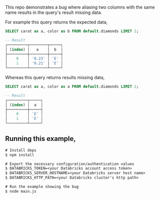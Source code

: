 This repo demonstrates a bug where aliasing two columns with the same name
results in the query's result missing data.

For example this query returns the expected data,
```sql
SELECT carat as a, color as b FROM default.diamonds LIMIT 2;

-- Result
┌─────────┬────────┬─────┐
│ (index) │   a    │  b  │
├─────────┼────────┼─────┤
│    0    │ '0.23' │ 'E' │
│    1    │ '0.21' │ 'E' │
└─────────┴────────┴─────┘
```

Whereas this query returns results missing data,
```sql
SELECT carat as a, color as a FROM default.diamonds LIMIT 2;

-- Result
┌─────────┬─────┐
│ (index) │  a  │
├─────────┼─────┤
│    0    │ 'E' │
│    1    │ 'E' │
└─────────┴─────┘
```

## Running this example,
```txt
# Install deps
$ npm install

# Export the necessary configuration/authentication values
$ DATABRICKS_TOKEN=<your Databricks account access token>
$ DATABRICKS_SERVER_HOSTNAME=<your Databricks server host name>
$ DATABRICKS_HTTP_PATH=<your Databricks cluster's http path>

# Run the example showing the bug
$ node main.js
```
